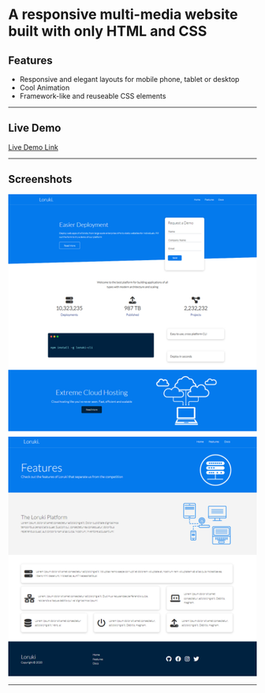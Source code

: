 # A responsive multi-media website built with only HTML and CSS

## Features

- Responsive and elegant layouts for mobile phone, tablet or desktop
- Cool Animation
- Framework-like and reuseable CSS elements

---

## Live Demo

<a href="https://frankyufeiyang.github.io/loruki-website/index.html" target="_blank">Live Demo Link</a>

---

## Screenshots

![main-image](./readme/main.png)
![feature-image](./readme/feature.png)

---
